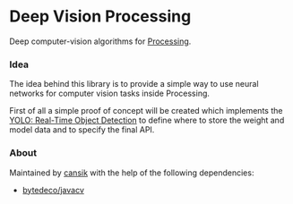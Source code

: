 # Deep Vision Processing
Deep computer-vision algorithms for [Processing](https://processing.org/).

### Idea
The idea behind this library is to provide a simple way to use neural networks for computer vision tasks inside Processing.

First of all a simple proof of concept will be created which implements the [YOLO: Real-Time Object Detection](https://pjreddie.com/darknet/yolo/) to define where to store the weight and model data and to specify the final API.

### About
Maintained by [cansik](https://github.com/cansik) with the help of the following dependencies:

- [bytedeco/javacv](https://github.com/bytedeco/javacv)
